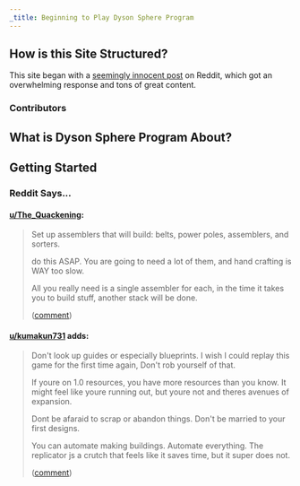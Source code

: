 ```yaml
---
_title: Beginning to Play Dyson Sphere Program
---
```


## How is this Site Structured?

This site began with a [seemingly innocent post](https://www.reddit.com/r/Dyson_Sphere_Program/comments/179y1jp/what_are_your_dyson_sphere_program_pro_tips/) on Reddit, which got an overwhelming response and tons of great content.

### Contributors

## What is Dyson Sphere Program About?

## Getting Started

### Reddit Says...

#### [u/The_Quackening](https://reddit.com/u/The_Quackening): 
> Set up assemblers that will build: belts, power poles, assemblers, and sorters.
>
> do this ASAP. You are going to need a lot of them, and hand crafting is WAY too slow.
>
> All you really need is a single assembler for each, in the time it takes you to build stuff, another stack will be done.
>
> ([comment](https://www.reddit.com/r/Dyson_Sphere_Program/comments/179y1jp/comment/k59l96t/?utm_source=share&utm_medium=web2x&context=3))

#### [u/kumakun731](https://reddit.com/u/kumakun731) adds:

> Don't look up guides or especially blueprints. I wish I could replay this game for the first time again, Don't rob yourself of that.
>
> If youre on 1.0 resources, you have more resources than you know. It might feel like youre running out, but youre not and theres avenues of expansion.
>
> Dont be afaraid to scrap or abandon things. Don't be married to your first designs.
>
> You can automate making buildings. Automate everything. The replicator js a crutch that feels like it saves time, but it super does not.
>
> ([comment](https://www.reddit.com/r/Dyson_Sphere_Program/comments/179y1jp/comment/k596k34/?utm_source=share&utm_medium=web2x&context=3))

